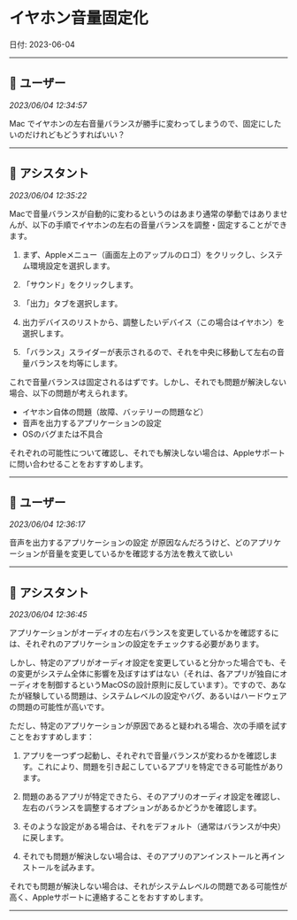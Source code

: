 # イヤホン音量固定化

日付: 2023-06-04

---

## 👤 ユーザー
*2023/06/04 12:34:57*

Mac でイヤホンの左右音量バランスが勝手に変わってしまうので、固定にしたいのだけれどもどうすればいい？

---

## 🤖 アシスタント
*2023/06/04 12:35:22*

Macで音量バランスが自動的に変わるというのはあまり通常の挙動ではありませんが、以下の手順でイヤホンの左右の音量バランスを調整・固定することができます。

1. まず、Appleメニュー（画面左上のアップルのロゴ）をクリックし、システム環境設定を選択します。

2. 「サウンド」をクリックします。

3. 「出力」タブを選択します。

4. 出力デバイスのリストから、調整したいデバイス（この場合はイヤホン）を選択します。

5. 「バランス」スライダーが表示されるので、それを中央に移動して左右の音量バランスを均等にします。

これで音量バランスは固定されるはずです。しかし、それでも問題が解決しない場合、以下の問題が考えられます。

- イヤホン自体の問題（故障、バッテリーの問題など）
- 音声を出力するアプリケーションの設定
- OSのバグまたは不具合

それぞれの可能性について確認し、それでも解決しない場合は、Appleサポートに問い合わせることをおすすめします。

---

## 👤 ユーザー
*2023/06/04 12:36:17*

音声を出力するアプリケーションの設定 が原因なんだろうけど、どのアプリケーションが音量を変更しているかを確認する方法を教えて欲しい

---

## 🤖 アシスタント
*2023/06/04 12:36:45*

アプリケーションがオーディオの左右バランスを変更しているかを確認するには、それぞれのアプリケーションの設定をチェックする必要があります。

しかし、特定のアプリがオーディオ設定を変更していると分かった場合でも、その変更がシステム全体に影響を及ぼすはずはない（それは、各アプリが独自にオーディオを制御するというMacOSの設計原則に反しています）。ですので、あなたが経験している問題は、システムレベルの設定やバグ、あるいはハードウェアの問題の可能性が高いです。

ただし、特定のアプリケーションが原因であると疑われる場合、次の手順を試すことをおすすめします：

1. アプリを一つずつ起動し、それぞれで音量バランスが変わるかを確認します。これにより、問題を引き起こしているアプリを特定できる可能性があります。

2. 問題のあるアプリが特定できたら、そのアプリのオーディオ設定を確認し、左右のバランスを調整するオプションがあるかどうかを確認します。

3. そのような設定がある場合は、それをデフォルト（通常はバランスが中央）に戻します。

4. それでも問題が解決しない場合は、そのアプリのアンインストールと再インストールを試みます。

それでも問題が解決しない場合は、それがシステムレベルの問題である可能性が高く、Appleサポートに連絡することをおすすめします。

---
